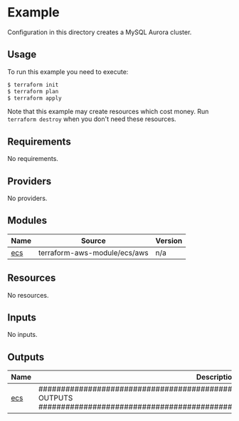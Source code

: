 # Example

Configuration in this directory creates a MySQL Aurora cluster.

## Usage

To run this example you need to execute:

```bash
$ terraform init
$ terraform plan
$ terraform apply
```

Note that this example may create resources which cost money. Run `terraform destroy` when you don't need these resources.

<!-- BEGINNING OF PRE-COMMIT-TERRAFORM DOCS HOOK -->
## Requirements

No requirements.

## Providers

No providers.

## Modules

| Name | Source | Version |
|------|--------|---------|
| <a name="module_ecs"></a> [ecs](#module\_ecs) | terraform-aws-module/ecs/aws | n/a |

## Resources

No resources.

## Inputs

No inputs.

## Outputs

| Name | Description |
|------|-------------|
| <a name="output_ecs"></a> [ecs](#output\_ecs) | ############################################################################### OUTPUTS ############################################################################### |
<!-- END OF PRE-COMMIT-TERRAFORM DOCS HOOK -->
